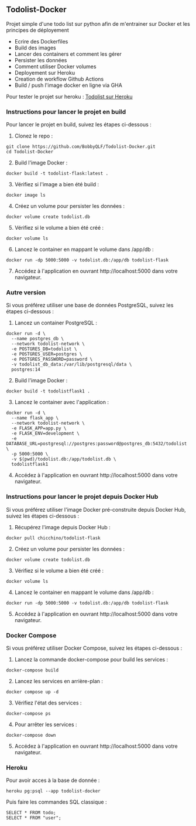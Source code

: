 ## Todolist-Docker

Projet simple d'une todo list sur python afin de m'entrainer sur Docker et les principes de déployement 
- Ecrire des Dockerfiles
- Build des images
- Lancer des containers et comment les gérer
- Persister les données
- Comment utiliser Docker volumes
- Deployement sur Heroku
- Creation de workflow Github Actions
- Build / push l'image docker en ligne via GHA

Pour tester le projet sur heroku : [Todolist sur Heroku](https://todolist-docker-824700691465.herokuapp.com/ "Mon projet déployé!")

### Instructions pour lancer le projet en build 

Pour lancer le projet en build, suivez les étapes ci-dessous :

1. Clonez le repo :
  ```
  git clone https://github.com/BobbyQLF/Todolist-Docker.git
  cd Todolist-Docker
  ```

2. Build l'image Docker :
  ```
  docker build -t todolist-flask:latest .
  ```

3. Vérifiez si l'image a bien été build :
  ```
  docker image ls
  ```

4. Créez un volume pour persister les données :
  ```
  docker volume create todolist.db
  ```

5. Vérifiez si le volume a bien été créé :
  ```
  docker volume ls
  ```

6. Lancez le container en mappant le volume dans /app/db :
  ```
  docker run -dp 5000:5000 -v todolist.db:/app/db todolist-flask
  ```

7. Accédez à l'application en ouvrant http://localhost:5000 dans votre navigateur.

### Autre version

Si vous préférez utiliser une base de données PostgreSQL, suivez les étapes ci-dessous :

1. Lancez un container PostgreSQL :
  ```
  docker run -d \
    --name postgres_db \
    --network todolist-network \
    -e POSTGRES_DB=todolist \
    -e POSTGRES_USER=postgres \
    -e POSTGRES_PASSWORD=password \
    -v todolist_db_data:/var/lib/postgresql/data \
    postgres:14
  ```

2. Build l'image Docker :
  ```
  docker build -t todolistflask1 .
  ```

3. Lancez le container avec l'application :
  ```
  docker run -d \
    --name flask_app \
    --network todolist-network \
    -e FLASK_APP=app.py \
    -e FLASK_ENV=development \
    -e DATABASE_URL=postgresql://postgres:password@postgres_db:5432/todolist \
    -p 5000:5000 \
    -v $(pwd)/todolist.db:/app/todolist.db \
    todolistflask1
  ```

4. Accédez à l'application en ouvrant http://localhost:5000 dans votre navigateur.

### Instructions pour lancer le projet depuis Docker Hub

Si vous préférez utiliser l'image Docker pré-construite depuis Docker Hub, suivez les étapes ci-dessous :

1. Récupérez l'image depuis Docker Hub :
  ```
  docker pull chicchino/todolist-flask
  ```

2. Créez un volume pour persister les données :
  ```
  docker volume create todolist.db
  ```

3. Vérifiez si le volume a bien été créé :
  ```
  docker volume ls
  ```

4. Lancez le container en mappant le volume dans /app/db :
  ```
  docker run -dp 5000:5000 -v todolist.db:/app/db todolist-flask
  ```

5. Accédez à l'application en ouvrant http://localhost:5000 dans votre navigateur.

### Docker Compose

Si vous préférez utiliser Docker Compose, suivez les étapes ci-dessous :

1. Lancez la commande docker-compose pour build les services :
  ```
  docker-compose build
  ```

2. Lancez les services en arrière-plan :
  ```
  docker compose up -d
  ```

3. Vérifiez l'état des services :
  ```
  docker-compose ps
  ```

4. Pour arrêter les services :
  ```
  docker-compose down
  ```

5. Accédez à l'application en ouvrant http://localhost:5000 dans votre navigateur.

### Heroku

Pour avoir acces à la base de donnée :
```
heroku pg:psql --app todolist-docker  
```

Puis faire les commandes SQL classique :
```
SELECT * FROM todo;
SELECT * FROM "user";
```